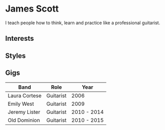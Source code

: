 # James Scott

I teach people how to think, learn and practice like a professional guitarist.

## Interests

## Styles

## Gigs

| Band          | Role      | Year        |
| ------------- | --------- | ----------- |
| Laura Cortese | Guitarist | 2006        |
| Emily West    | Guitarist | 2009        |
| Jeremy Lister | Guitarist | 2010 - 2014 |
| Old Dominion  | Guitarist | 2010 - 2015 |
